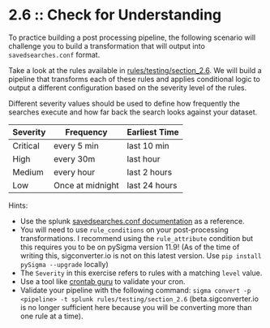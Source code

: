 # 2.6 :: Check for Understanding

To practice building a post processing pipeline, the following scenario will challenge you to build a transformation that will output into `savedsearches.conf` format.

Take a look at the rules available in [rules/testing/section_2.6](https://github.com/The-Taggart-Institute/de-with-sigma/tree/main/rules/testing/section_2.6). We will build a pipeline that transforms each of these rules and applies conditional logic to output a different configuration based on the severity level of the rules.

Different severity values should be used to define how frequently the searches execute and how far back the search looks against your dataset.

| Severity | Frequency | Earliest Time |
|--|--|--|
| Critical | every 5 min | last 10 min |
| High | every 30m | last hour |
| Medium | every hour | last 2 hours |
| Low | Once at midnight | last 24 hours |

Hints:

- Use the splunk [savedsearches.conf documentation](https://docs.splunk.com/Documentation/Splunk/latest/Admin/Savedsearchesconf#savedsearches.conf.spec) as a reference.
- You will need to use `rule_conditions` on your post-processing transformations. I recommend using the `rule_attribute` condition but this requires you to be on pySigma version 11.9! (As of the time of writing this, sigconverter.io is not on this latest version. Use `pip install pySigma --upgrade` locally)
- The `Severity` in this exercise refers to rules with a matching `level` value.
- Use a tool like [crontab guru](https://crontab.guru) to validate your cron.
- Validate your pipeline with the following command: `sigma convert -p <pipeline> -t splunk rules/testing/section_2.6` (beta.sigconverter.io is no longer sufficient here because you will be converting more than one rule at a time).
